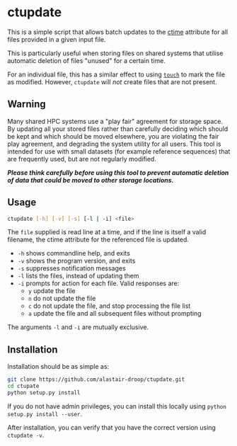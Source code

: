 # ctupdate

This is a simple script that allows batch updates to the [ctime](https://en.wikipedia.org/wiki/Stat_(system_call)#ctime) attribute for all files provided in a given input file.

This is particularly useful when storing files on shared systems that utilise automatic deletion of files "unused" for a certain time.

For an individual file, this has a similar effect to using [`touch`](http://pubs.opengroup.org/onlinepubs/9699919799/utilities/touch.html) to mark the file as modified. However, `ctupdate` will *not* create files that are not present.

## Warning
Many shared HPC systems use a "play fair" agreement for storage space. By updating all your stored files rather than carefully deciding which should be kept and which should be moved elsewhere, you are violating the fair play agreement, and degrading the system utility for all users. This tool is intended for use with small datasets (for example reference sequences) that are frequently used, but are not regularly modified.

***Please think carefully before using this tool to prevent automatic deletion of data that could be moved to other storage locations.***

## Usage

~~~bash
ctupdate [-h] [-v] [-s] [-l | -i] <file>
~~~

The `file` supplied is read line at a time, and if the line is itself a valid filename, the ctime attribute for the referenced file is updated.

* `-h` shows commandline help, and exits
* `-v` shows the program version, and exits
* `-s` suppresses notification messages
* `-l` lists the files, instead of updating them
* `-i` prompts for action for each file. Valid responses are:
  * `y` update the file
  * `n` do not update the file
  * `c` do not update the file, and stop processing the file list
  * `a` update the file and all subsequent files without prompting

The arguments `-l` and `-i` are mutually exclusive.

## Installation

Installation should be as simple as:

~~~bash
git clone https://github.com/alastair-droop/ctupdate.git
cd ctupate
python setup.py install
~~~

If you do not have admin privileges, you can install this locally using `python setup.py install --user`.

After installation, you can verify that you have the correct version using `ctupdate -v`.

